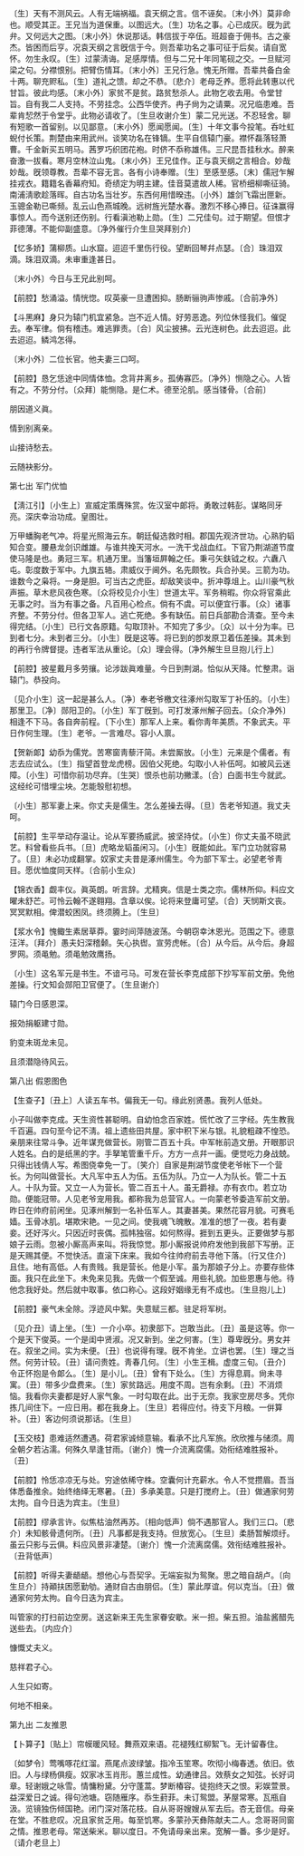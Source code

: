 <!-- { "loadSidebar": true } -->
〔生〕天有不测风云。人有无端祸福。袁天纲之言。信不诬矣。〔末小外〕莫非命也。顺受其正。王兄当为道保重。以图远大。〔生〕功名之事。心已成灰。旣为武弁。又何远大之图。〔末小外〕休说那话。韩信拔于卒伍。班超奋于佣书。古之豪杰。皆困而后亨。况袁天纲之言旣信于今。则吾辈功名之事可征于后矣。请自宽怀。勿生永叹。〔生〕过蒙淸诲。足感厚情。但与二兄十年同笔砚之交。一旦赋河梁之句。分襟恨别。把臂伤情耳。〔末小外〕王兄行急。愧无所赠。吾辈共备白金十两。聊充赆私。〔生〕道礼之馈。却之不恭。〔悲介〕老母乏养。愿将此转惠以代甘旨。彼此均感。〔末小外〕家贫不是贫。路贫愁杀人。此物乞收去用。令堂甘旨。自有我二人支持。不劳挂念。公西华使齐。冉子尙为之请粟。况兄临患难。吾辈肯恝然于令堂乎。此物必请收了。〔生旦收谢介生〕蒙二兄光送。不忍轻舍。聊有短歌一首留别。以见鄙意。〔末小外〕愿闻愿闻。〔生〕十年文事今投笔。呑吐虹蜺付长策。荆楚由来用武州。谈笑功名在锋镝。生平自信辕门豪。襟怀磊落轻萧曹。千金新买五明马。茜罗巧织团花袍。时侪不忝称雄伟。三尺昆吾挂秋水。醉来奋激一拔看。寒月空林泣山鬼。〔末小外〕王兄佳作。正与袁天纲之言相合。妙哉妙哉。旣领尊教。吾辈不容无言。各有小诗奉赠。〔生〕至感至感。〔末〕儒冠乍解挂戎衣。籍籍名香幕府知。奇绩定为明主建。佳音莫遣故人稀。官桥细柳嘶征骑。南浦淸歌趁落晖。自古功名当壮岁。东西何用惜暌违。〔小外〕雄剑飞霜出匣新。玉骢金勒已嘶频。乱云山色燕城晚。远树旌光楚水春。激烈不移心捧日。征诛赢得事惊人。而今送别还伤别。行看滇池勒上勋。〔生〕二兄佳句。过于期望。但恨才菲德薄。不能仰副盛意。〔净外催行介生旦哭拜别介〕 

【忆多娇】蒲柳质。山水窟。迢迢千里伤行役。望断回琴幷点瑟。〔合〕珠泪双滴。珠泪双滴。未审重逢甚日。

〔末小外〕今日与王兄此别呵。 

【前腔】愁涌溢。情恍惚。叹英豪一旦遭困抑。肠断骊驹声惨戚。〔合前净外〕 

【斗黑麻】身只为辕门机宜紧急。岂不近人情。好劳恶逸。列位休怪我们。催促去。奉军律。倘有稽违。难逃罪责。〔合〕风尘披拂。云光连树色。此去迢迢。此去迢迢。鳞鸿怎得。

〔末小外〕二位长官。他夫妻三口呵。 

【前腔】恳乞恁途中同情体恤。念背井离乡。孤俦寡匹。〔净外〕恻隐之心。人皆有之。不劳分付。〔众拜〕能恻隐。是仁术。德至沦肌。感当镂骨。〔合前〕 

朋因道义眞。

情到别离亲。

山接诗愁去。

云随袂影分。 

第七出
军门优恤

【淸江引】〔小生上〕宣威定策膺殊赏。佐汉室中郞将。勇敢过韩彭。谋略同牙亮。深庆幸治功成。皇图壮。

万甲蟠胸老气冲。将星光照海云东。朝廷儗选救时相。郡国先观济世功。心熟豹韬知合变。腰悬龙剑识雌雄。与谁共挽天河水。一洗干戈战血红。下官乃荆湖道节度使马隆是也。勇冠三军。机通万里。当籓垣屛翰之任。秉弓矢鈇钺之权。六纛八屯。彰度数于军中。九旗五辂。肃威仪于阃外。名先颇牧。兵合孙吴。三箭为功。谁数今之枭将。一身是胆。可当古之虎臣。却敌笑谈中。折冲尊俎上。山川豪气秋声振。草木悲风夜色寒。〔众将校见介小生〕世道太平。军务稍暇。你众将官乘此无事之时。当为有事之备。凡百用心检点。倘有不虞。可以便宜行事。〔众〕诸事齐整。不劳分付。但各卫军人。逃亡死绝。多有缺伍。前日兵部勘合淸查。至今未得完结。〔小生〕已行文各原籍。勾取顶补。不知完了多少。〔众〕以十分为率。已到者七分。未到者三分。〔小生〕旣是这等。将已到的卽发原卫着伍差操。其未到的再行令牌督提。违者军法从重论。〔众〕理会得。〔净外解生旦旦抱儿行上〕 

【前腔】披星戴月多劳攘。论涉跋眞难量。今日到荆湖。恰似从天降。忙整肃。诣辕门。恭投向。

〔见介小生〕这一起是甚么人。〔净〕奉老爷檄文往涿州勾取军丁补伍的。〔小生〕那里卫。〔净〕郧阳卫的。〔小生〕军丁旣到。可打发涿州解子回去。〔众介净外〕相逢不下马。各自奔前程。〔下小生〕那军人上来。看你靑年美质。不象武夫。平日作何生理。〔生〕老爷。一言难尽。容小人禀。 

【贺新郞】幼忝为儒党。苦寒窗靑藜汗简。未尝厮放。〔小生〕元来是个儒者。有志去应试么。〔生〕指望首登龙虎榜。因伯父死绝。勾取小人补伍呵。如被风云迷障。〔小生〕可惜你前功尽弃。〔生哭〕恨杀也前功撇漾。〔合〕白面书生今就武。这经纶可惜埋尘坱。怎能彀慰初想。

〔小生〕那军妻上来。你丈夫是儒生。怎么差操去得。〔旦〕吿老爷知道。我丈夫呵。 

【前腔】生平举动存温让。论从军要扬威武。披坚持仗。〔小生〕你丈夫虽不晓武艺。料曾看些兵书。〔旦〕虎略龙韬虽闲习。〔小生〕旣能如此。军门立功就容易了。〔旦〕未必功成翻掌。奴家丈夫昔是涿州儒生。今为部下军士。必望老爷靑目。愿优恤度同天样。〔合前小生众〕 

【锦衣香】觑丰仪。眞英朗。听言辞。尤精爽。信是士类之宗。儒林所仰。料应文曜未舒芒。可怜云翰不遂翱翔。含章以俟。论将来登庸可望。〔合〕天悯斯文丧。冥冥默相。俾潜蛟困凤。终须腾上。〔生旦〕 

【浆水令】愧鲰生素居草莽。霎时间萍随波荡。今朝窃幸沐恩光。范围之下。德意汪洋。〔拜介〕愚夫妇深稽颡。矢心执辔。宣劳虎帐。〔合〕从今后。从今后。身超罗网。须黾勉。须黾勉效鹰扬。

〔小生〕这名军元是书生。不谙弓马。可发在营长李克成部下抄写军前文册。免他差操。行文知会郧阳卫官便了。〔生旦谢介〕 

辕门今日感恩深。

报効捐躯建寸勋。

豹变未斑龙未见。

且须潜隐待风云。 

第八出
假恩图色

【生查子】〔丑上〕人读五车书。偏我无一句。缘此别贤愚。我列人低处。

小子叫做李克成。天生资性甚聪明。自幼怕念百家姓。慌忙改了三字经。先生教我千百遍。四句至今记不淸。祖上遗些田共屋。家中积下米与银。礼貌粗疎不惶恐。亲朋来往常斗争。近年谋充做营长。刚管二百五十兵。中军帐前造文册。开眼那识人姓名。白的是纸黑的字。手拏笔管重千斤。方方一点幷一画。便觉吃力身战兢。只得出钱倩人写。希图侥幸免一丁。〔笑介〕自家是荆湖节度使老爷帐下一个营长。为何叫做营长。大凡军中五人为伍。五伍为队。乃立一人为队长。管二十五人。十队为营。又立一人为营长。管二百五十人。虽无爵禄。亦有衣巾。若立功勋。便能冠带。人见老爷宠用我。都称我为总营官人。一向蒙老爷委造军前文册。昨日在帅府前闲坐。见涿州解到一名补伍军人。其妻甚美。果然花容月貌。可赛毛嫱。玉骨冰肌。堪欺宋艳。一见之间。使我魂飞魄散。准准的想了一夜。若有妻妾。还好泻火。只因近时丧偶。孤帏独宿。如何熬得。捱到五更头。正要做梦与那娘子云雨。忽被小厮高声来叫。将我惊觉。那小厮报说帅府发他到我部下写册。正是天赐其便。不觉快活。直滚下床来。我如今往帅府前去寻他下落。〔行又住介〕且住。地有高低。人有贵贱。我是营长。他是小军。虽为那娘子分上。亦要存些体面。我只在此坐下。未免来见我。先做一个假至诚。用些礼貌。加些恩惠与他。待他念我好处。然后就中取事。依口称心。这段好姻缘无有不成也。〔生旦抱儿上〕 

【前腔】豪气未全除。浮迹风中絮。失意赋三都。驻足将军树。

〔见介丑〕请上坐。〔生〕一介小卒。初隶部下。岂敢当此。〔丑〕虽是这等。你一个是天下俊英。一个是闺中贤淑。况又新到。坐之何害。〔生〕尊卑旣分。男女并在。叙坐之间。实为未便。〔丑〕也说得有理。旣不肯坐。立讲也罢。〔生〕理之当然。何劳计较。〔丑〕请问贵姓。靑春几何。〔生〕小生王楫。虚度三旬。〔丑介〕令正怀抱是令郞么。〔生〕是小儿。〔丑〕曾有下处么。〔生〕方得息肩。尙未寻寓。〔丑〕带多少盘费来。〔生〕家贫路远。用度不周。岂有余剩。〔丑〕不消烦恼。我看你夫妻都是好人家气象。一时勾取在此。出于无奈。我家空房尽多。凭你拣几间住下。一应日用。都在我身上。〔生旦〕若得应付。待支下月粮。一倂算补。〔丑〕客边何须说那话。〔生旦〕 

【玉交枝】患难适然遭遇。荷君家诚倾意输。看承不比凡军旅。欣欣推与储须。周全朝夕若沾濡。何殊久旱逢甘雨。〔谢介〕愧一介流离腐儒。効衔结难胜报补。〔丑〕 

【前腔】怜恁凉凉无与处。穷途依稀守株。空囊何计充薪水。令人不觉攒眉。吾当体悉备推余。始终络绎无寒暑。〔丑〕多承美意。只是打搅府上。〔丑〕做通家何劳太拘。自今日迭为宾主。〔生旦〕 

【前腔】缪承言许。似焦枯油然再苏。〔相向低声〕倘不遇那官人。我们三口。〔悲介〕未知骸骨遗何所。〔丑〕凡事都是我支持。但放宽心。〔生旦〕柔肠暂解烦纡。虽云只影与云俱。料应风景非凄楚。〔谢介〕愧一介流离腐儒。效衔结难胜报补。〔丑背低声〕 

【前腔】听得夫妻龉龉。想他心与吾契孚。无端妄拟为鸳聚。思之暗自胡卢。〔向生旦介〕持顚扶困愿勤劬。通财自古由朋侣。〔生〕蒙此厚谊。何以克当。〔丑〕做通家何劳太拘。自今日迭为宾主。

叫管家的打扫前边空房。送这新来王先生家眷安歇。米一担。柴五担。油盐酱醋先送些去。〔内应介〕 

慷慨丈夫义。

慈祥君子心。

人生只如寄。

何地不相亲。 

第九出
二友推恩

【卜算子】〔贴上〕帘幙暖风轻。舞燕双来语。花褪残红柳絮飞。无计留春住。

〔如梦令〕莺嘴啄花红溜。燕尾点波绿皱。指冷玉笙寒。吹彻小梅春透。依旧。依旧。人与绿杨俱瘦。奴家冰玉肖形。蕙兰成性。幼通律吕。效蔡女之知弦。长好词章。轻谢娥之咏雪。情慵粉黛。分守蓬蒿。梦断椿容。徒抱终天之恨。彩娱萱景。益深爱日之诚。得句池塘。窃随雁序。忝生葑菲。未订鸳盟。茅屋常寒。瓦甁自汲。览镜独伤倾国艳。闭门深对落花枝。自从哥哥嫂嫂从军去后。杏无音信。母亲在堂。不胜悲叹。况且家贫乏用。每至饥寒。多蒙孙天彝陈献夫二人。念哥哥同窗之情。推恩老母。常送柴米。聊以度日。不免请母亲出来。宽解一番。多少是好。〔请介老旦上〕 

